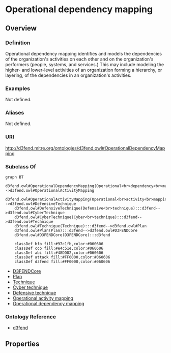 # Operational dependency mapping

## Overview

### Definition
Operational dependency mapping identifies and models the dependencies of the organization's activities on each other and on the organization's performers (people, systems, and services.)  This may include modeling the higher- and lower-level activities of an organization forming a hierarchy, or layering, of the dependencies in an organization's activities.

### Examples
Not defined.

### Aliases
Not defined.

### URI
http://d3fend.mitre.org/ontologies/d3fend.owl#OperationalDependencyMapping

### Subclass Of
```mermaid
graph BT
    d3fend.owl#OperationalDependencyMapping(Operational<br>dependency<br>mapping):::d3fend-->d3fend.owl#OperationalActivityMapping
    d3fend.owl#OperationalActivityMapping(Operational<br>activity<br>mapping):::d3fend-->d3fend.owl#DefensiveTechnique
    d3fend.owl#DefensiveTechnique(Defensive<br>technique):::d3fend-->d3fend.owl#CyberTechnique
    d3fend.owl#CyberTechnique(Cyber<br>technique):::d3fend-->d3fend.owl#Technique
    d3fend.owl#Technique(Technique):::d3fend-->d3fend.owl#Plan
    d3fend.owl#Plan(Plan):::d3fend-->d3fend.owl#D3FENDCore
    d3fend.owl#D3FENDCore(D3FENDCore):::d3fend
    
    classDef bfo fill:#97c1fb,color:#060606
    classDef cco fill:#e4c51e,color:#060606
    classDef abi fill:#48DD82,color:#060606
    classDef attack fill:#FF0000,color:#060606
    classDef d3fend fill:#FF0000,color:#060606
```

- [D3FENDCore](/docs/ontology/reference/model/D3FENDCore/D3FENDCore.md)
- [Plan](/docs/ontology/reference/model/D3FENDCore/Plan/Plan.md)
- [Technique](/docs/ontology/reference/model/D3FENDCore/Plan/Technique/Technique.md)
- [Cyber technique](/docs/ontology/reference/model/D3FENDCore/Plan/Technique/Cyber%20technique/Cyber%20technique.md)
- [Defensive technique](/docs/ontology/reference/model/D3FENDCore/Plan/Technique/Cyber%20technique/Defensive%20technique/Defensive%20technique.md)
- [Operational activity mapping](/docs/ontology/reference/model/D3FENDCore/Plan/Technique/Cyber%20technique/Defensive%20technique/Operational%20activity%20mapping/Operational%20activity%20mapping.md)
- [Operational dependency mapping](/docs/ontology/reference/model/D3FENDCore/Plan/Technique/Cyber%20technique/Defensive%20technique/Operational%20activity%20mapping/Operational%20dependency%20mapping/Operational%20dependency%20mapping.md)


### Ontology Reference
- [d3fend](http://d3fend.mitre.org/ontologies/d3fend.owl#)

## Properties
